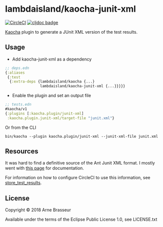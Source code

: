 # lambdaisland/kaocha-junit-xml

[![CircleCI](https://circleci.com/gh/lambdaisland/kaocha-junit-xml.svg?style=svg)](https://circleci.com/gh/lambdaisland/kaocha-junit-xml) [![cljdoc badge](https://cljdoc.org/badge/lambdaisland/kaocha-junit-xml)](https://cljdoc.org/d/lambdaisland/kaocha-junit-xml/CURRENT)

[Kaocha](https://github.com/lambdaisland/kaocha) plugin to generate a JUnit XML version of the test results.

## Usage

- Add kaocha-junit-xml as a dependency

``` clojure
;; deps.edn
{:aliases
 {:test
  {:extra-deps {lambdaisland/kaocha {...}
                lambdaisland/kaocha-junit-xml {...}}}}}
```

- Enable the plugin and set an output file

``` clojure
;; tests.edn
#kaocha/v1
{:plugins [:kaocha.plugin/junit-xml]
 :kaocha.plugin.junit-xml/target-file "junit.xml"}
```

Or from the CLI

``` shell
bin/kaocha --plugin kaocha.plugin/junit-xml --junit-xml-file junit.xml
```

## Resources

It was hard to find a definitive source of the Ant Junit XML format. I mostly
went with [this page](http://llg.cubic.org/docs/junit/) for documentation.

For information on how to configure CircleCI to use this information, see
[store_test_results](https://circleci.com/docs/2.0/configuration-reference/#store_test_results).

## License

Copyright &copy; 2018 Arne Brasseur

Available under the terms of the Eclipse Public License 1.0, see LICENSE.txt
